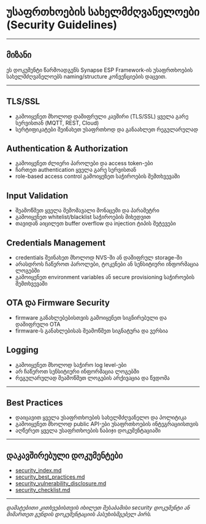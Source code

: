 # უსაფრთხოების სახელმძღვანელოები (Security Guidelines)

---

## მიზანი

ეს დოკუმენტი წარმოადგენს Synapse ESP Framework-ის უსაფრთხოების სახელმძღვანელოებს naming/structure კონვენციების დაცვით.

---

## TLS/SSL
- გამოიყენეთ მხოლოდ დაშიფრული კავშირი (TLS/SSL) ყველა გარე სერვისთან (MQTT, REST, Cloud)
- სერტიფიკატები შეინახეთ უსაფრთხოდ და განაახლეთ რეგულარულად

## Authentication & Authorization
- გამოიყენეთ ძლიერი პაროლები და access token-ები
- ჩართეთ authentication ყველა გარე სერვისთან
- role-based access control გამოიყენეთ საჭიროების შემთხვევაში

## Input Validation
- შეამოწმეთ ყველა შემომავალი მონაცემი და პარამეტრი
- გამოიყენეთ whitelist/blacklist საჭიროების მიხედვით
- თავიდან აიცილეთ buffer overflow და injection ტიპის შეტევები

## Credentials Management
- credentials შეინახეთ მხოლოდ NVS-ში ან დაშიფრულ storage-ში
- არასდროს ჩაწეროთ პაროლები, ტოკენები ან სენსიტიური ინფორმაცია ლოგებში
- გამოიყენეთ environment variables ან secure provisioning საჭიროების შემთხვევაში

## OTA და Firmware Security
- firmware განახლებებისთვის გამოიყენეთ სიგნირებული და დაშიფრული OTA
- firmware-ს განახლებისას შეამოწმეთ სიგნატურა და ვერსია

## Logging
- გამოიყენეთ მხოლოდ საჭირო log level-ები
- არ ჩაწეროთ სენსიტიური ინფორმაცია ლოგებში
- რეგულარულად შეამოწმეთ ლოგების არქივაცია და წვდომა

---

## Best Practices
- დაიცავით ყველა უსაფრთხოების სახელმძღვანელო და პოლიტიკა
- გამოიყენეთ მხოლოდ public API-ები უსაფრთხოების ინტეგრაციისთვის
- აღწერეთ ყველა უსაფრთხოების ნაბიჯი დოკუმენტაციაში

---

## დაკავშირებული დოკუმენტები
- [security_index.md](security_index.md)
- [security_best_practices.md](security_best_practices.md)
- [security_vulnerability_disclosure.md](security_vulnerability_disclosure.md)
- [security_checklist.md](security_checklist.md)

---

_დამატებითი კითხვებისთვის იხილეთ შესაბამისი security დოკუმენტი ან მიმართეთ გუნდის დოკუმენტაციის პასუხისმგებელ პირს._

